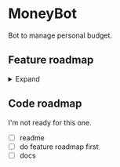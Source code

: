 # MoneyBot 
Bot to manage personal budget.

## Feature roadmap
<details>
    <summary>Expand</summary>

- [ ] Payments
  - [x] add
    - [x] by hand  
    - [x] from template
    - [ ] using emoji
  - [ ] remove 
  - [ ] edit  
- [ ] People
  - [ ] add
    - [ ] array
  - [ ] some type of alias
  - [ ] transfers
    - [ ] to
    - [ ] from
  - [ ] total
  - [ ] inline button catalog
  - [ ] short profile
- [x] Categories
  - [ ] add
    - [x] category type (income / expense)
    - [x] array
      - [ ] with type
  - [ ] use emoji as alias
- [ ] Templates
  - [ ] adding
    - [x] by hand
    - [ ] from spending
  - [ ] array
- [ ] Statistics
  - [ ] in telegram    
    - [ ] detailed    
    - [ ] as image
      - [ ] with graphs
    - [x] by category    
  - [ ] external
    - [ ] csv
    - [ ] json
    - [ ] xlsx (i dont wanna do it)       
- [ ] Export
  - [ ] categories
  - [ ] templates  
  - [ ] full export
    - [ ] by period    
</details>

## Code roadmap
I'm not ready for this one.
- [ ] readme
- [ ] do feature roadmap first
- [ ] docs

